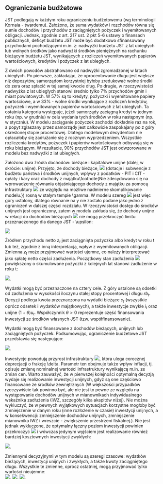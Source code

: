## Ograniczenia budżetowe
  
JST podlegają w każdym roku ograniczeniu budżetowemu (wg terminologii Kornaia - twardemu). Założono, że suma wydatków i rozchodów równa się sumie dochodów i przychodów z zaciągniętych pożyczek i wyemitowanych obligacji. Jednak, zgodnie z art. 217 ust. 2 pkt 5-6 ustawy o finansach publicznych, deficyt budżetu JST może być dodatkowo sfinansowany przychodami pochodzącymi m.in. z: nadwyżki budżetu JST z lat ubiegłych lub wolnych środków jako nadwyżki środków pieniężnych na rachunku bieżącym budżetu JST, wynikających z rozliczeń wyemitowanych papierów wartościowych, kredytów i pożyczek z lat ubiegłych. 

Z dwóch powodów abstrahowano od nadwyżki zgromadzonej w latach ubiegłych. Po pierwsze, zakładając, że oprocentowanie długu jest większe niż depozytów, samorządom korzystniej byłoby zredukować wolne środki do zera oraz spłacić w tej samej kwocie dług. Po drugie, w rzeczywistości nadwyżka z lat ubiegłych stanowi średnio tylko 7\% przychodów gmin i miast powiatowych. W 57\% są to kredyty, pożyczki i wyemitowane papiery wartościowe, a w 33\% - wolne środki wynikające z rozliczeń kredytów, pożyczek i wyemitowanych papierów wartościowych z lat ubiegłych. Ta ostatnia kategoria występuje, jeżeli samorządy zaciągną kredyt w jednym roku (np. w grudniu) w celu wydania tych środków w roku następnym (np. w styczniu). W modelu zaciąganie pożyczek zachodzi dokładnie raz na rok, a popyt zgłaszany przez samorządy jest całkowicie zaspokajany po z góry określonej stopie procentowej. Dlatego modelowym decydentom nie opłacałoby się zadłużanie się z rocznym wyprzedzeniem. Wszystkie rozliczenia kredytów, pożyczek i papierów wartościowych odbywają się w roku bieżącym. W rezultacie, 90\% przychodów JST jest odwzorowane w modelu bez nadwyżki z lat ubiegłych.

Założono dwa źródła dochodów: bieżące i kapitałowe unijne (dalej, w skrócie: unijne). Przyjęto, że dochody bieżące, <img src="https://render.githubusercontent.com/render/math?math=y_{t}"> (dotacje i subwencje z budżetu państwa i środków unijnych, wpływy z podatków - PIT i CIT - opłaty i kary oraz dochody z majątku\footnote{Nie zdecydowano się na wprowadzenie równania objaśniającego dochody z majątku za pomocą infrastruktury <img src="https://render.githubusercontent.com/render/math?math=k_{t}"> ze względu na możliwe nadmierne skomplikowanie modelu.}) rosną w stałym tempie \gamma. W modelu szereg <img src="https://render.githubusercontent.com/render/math?math=y_{t} = y_{0} (1 + \gamma)^{t}"> jest więc góry ustalony, dlatego równanie na y nie zostało podane jako jedno z ograniczeń w dalszej części rozdziału. W rzeczywistości dostęp do środków unijnych jest ograniczony, zatem w modelu zakłada się, że dochody unijne w relacji do dochodów bieżących <img src="https://render.githubusercontent.com/render/math?math=\frac{u_{t}}{y_{t}}">   nie mogą przekroczyć limitu przeznaczonego dla danego JST - \upsilon:

<img src="https://render.githubusercontent.com/render/math?math=0 \leq \frac{u_{t}}{y_{t}} \leq \frac{U_{t}}{y_{t}} = \upsilon"> 

Źródłem przychodu netto $z_{t}$ jest zaciągnięta pożyczka albo kredyt w roku t lub też, zgodnie z inną interpretacją, wpływ z wyemitowanych obligacji. Zmienna $z_{t}$ może przyjmować wartości ujemne, co należy interpretować jako spłatę netto części zadłużenia. Początkowy stan zadłużenia <img src="https://render.githubusercontent.com/render/math?math=b_0"> 
 powiększony o skumulowane pożyczki z kolejnych lat stanowi zadłużenie w roku t: 

<img src="https://render.githubusercontent.com/render/math?math=b_{t+1} = b_{0} + \sum_{\tau=0}^{t} z_{\tau}">. 

Wydatki mogą być przeznaczone na cztery cele. Z góry ustalone są odsetki od zadłużenia w wysokości iloczynu stałej stopy procentowej i długu $r b_{t}$. Decyzji podlega kwota przeznaczona na wydatki bieżące $c_{t}$ (wszystkie oprócz odsetek i wydatków majątkowych), a także inwestycje zwykłe $i_{t}$ oraz unijne $(1+\theta)u_{t}$. Współczynnik $\theta > 0$ reprezentuje część finansowania inwestycji ze środków własnych JST (tzw. współfinansowanie). 

Wydatki mogą być finansowane z dochodów bieżących, unijnych lub zaciągniętych pożyczek. Podsumowując, ograniczenie budżetowe JST przedstawia się następująco: 

<img src="https://render.githubusercontent.com/render/math?math=(1+\theta) u_{t} + i_{t} + c_{t} + r b_{t} = u_{t} + y_{t} + z_{t}">. 

Inwestycje powodują przyrost infrastruktury <img src="https://render.githubusercontent.com/render/math?math=k_{t}">, która ulega corocznej deprecjacji o frakcję \delta. Parametr ten obejmuje także wpływ inflacji, tj. opisuje zmianę nominalnej wartości infrastruktury wynikającą m.in. ze zmian cen. Warto zauważyć, że w pierwszej kolejności optymalną decyzją wydaje się realizowanie inwestycji unijnych, gdyż są one częściowo finansowane ze środków zewnętrznych (W większości przypadków rzeczywiście tak powinno być, ale nie jest to pewne ze względu na występowanie dochodów unijnych w mianownikach indywidualnego wskaźnika zadłużenia (IWZ, szczegóły kilka akapitów niżej). Nie można wykluczyć, że w pewnych wyjątkowych sytuacjach korzystne mogłoby być zmniejszenie w danym roku (inne rozłożenie w czasie) inwestycji unijnych, a w konsekwencji: zmniejszenie dochodów unijnych, zmniejszenie mianownika IWZ i wreszcie - zwiększenie przestrzeni fiskalnej.). Nie jest jednak wykluczone, że optymalny łączny poziom inwestycji powinien przekroczyć <img src="https://render.githubusercontent.com/render/math?math=(1+\theta)u_{t}"> i wówczas jedynym wyjściem jest realizowanie również bardziej kosztownych inwestycji zwykłych:

<img src="https://render.githubusercontent.com/render/math?math=k_{t} = k_{t-1}(1-\delta) + (1+\theta)u_{t-1} + i_{t-1}">. 

Zmiennymi decyzyjnymi w tym modelu są szeregi czasowe: wydatków bieżących, inwestycji unijnych i zwykłych, a także kwoty zaciągniętego długu. Wszystkie te zmienne, oprócz ostatniej, mogą przyjmować tylko wartości nieujemne:  
<img src="https://render.githubusercontent.com/render/math?math= c_{t} \geq 0">. 
<img src="https://render.githubusercontent.com/render/math?math= u_{t} \geq 0">. 
<img src="https://render.githubusercontent.com/render/math?math= i_{t} \geq 0">. 
